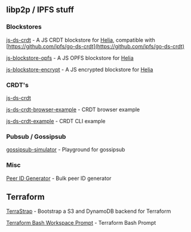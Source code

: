 ## libp2p / IPFS stuff

### Blockstores

[js-ds-crdt](https://github.com/dozyio/js-ds-crdt) - A JS CRDT blockstore for [Helia](https://github.com/ipfs/helia), compatible with [https://github.com/ipfs/go-ds-crdt](https://github.com/ipfs/go-ds-crdt)

[js-blockstore-opfs](https://github.com/dozyio/js-blockstore-opfs) - A JS OPFS blockstore for [Helia](https://github.com/ipfs/helia)

[js-blockstore-encrypt](https://github.com/dozyio/js-blockstore-encrypt) - A JS encrypted blockstore for [Helia](https://github.com/ipfs/helia)

### CRDT's

[js-ds-crdt](https://github.com/dozyio/js-ds-crdt)

[js-ds-crdt-browser-example](https://github.com/dozyio/js-ds-crdt-browser-example) - CRDT browser example

[js-ds-crdt-example](https://github.com/dozyio/js-ds-crdt-example) - CRDT CLI example

### Pubsub / Gossipsub

[gossipsub-simulator](https://github.com/dozyio/gossipsub-simulator) - Playground for gossipsub

### Misc

[Peer ID Generator](https://github.com/dozyio/peer-id-generator) - Bulk peer ID generator

## Terraform

[TerraStrap](https://github.com/dozyio/terrastrap) - Bootstrap a S3 and DynamoDB backend for Terraform

[Terraform Bash Workspace Prompt](https://github.com/dozyio/terraform-bash-workspace-prompt) - Terraform Bash Prompt
